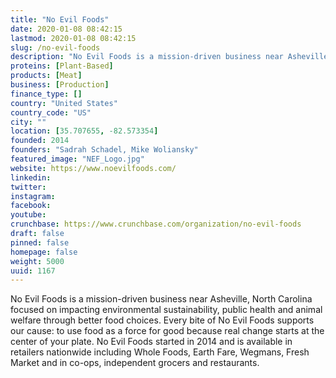 ```yaml
---
title: "No Evil Foods"
date: 2020-01-08 08:42:15
lastmod: 2020-01-08 08:42:15
slug: /no-evil-foods
description: "No Evil Foods is a mission-driven business near Asheville, North Carolina focused on impacting environmental sustainability, public health and animal welfare through better food choices. Every bite of No Evil Foods supports our cause: to use food as a force for good because real change starts at the center of your plate. No Evil Foods started in 2014 and is available in retailers nationwide including Whole Foods, Earth Fare, Wegmans, Fresh Market and in co-ops, independent grocers and restaurants."
proteins: [Plant-Based]
products: [Meat]
business: [Production]
finance_type: []
country: "United States"
country_code: "US"
city: ""
location: [35.707655, -82.573354]
founded: 2014
founders: "Sadrah Schadel, Mike Woliansky"
featured_image: "NEF_Logo.jpg"
website: https://www.noevilfoods.com/
linkedin: 
twitter: 
instagram: 
facebook: 
youtube: 
crunchbase: https://www.crunchbase.com/organization/no-evil-foods
draft: false
pinned: false
homepage: false
weight: 5000
uuid: 1167
---
```

No Evil Foods is a mission-driven business near Asheville, North Carolina focused on impacting environmental sustainability, public health and animal welfare through better food choices. Every bite of No Evil Foods supports our cause: to use food as a force for good because real change starts at the center of your plate. No Evil Foods started in 2014 and is available in retailers nationwide including Whole Foods, Earth Fare, Wegmans, Fresh Market and in co-ops, independent grocers and restaurants.
